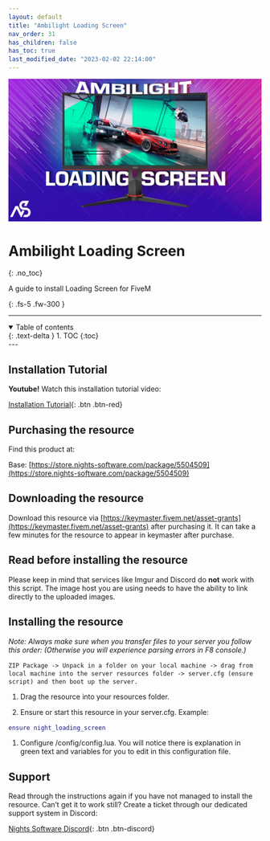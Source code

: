 ```yaml
---
layout: default
title: "Ambilight Loading Screen"
nav_order: 31
has_children: false
has_toc: true
last_modified_date: "2023-02-02 22:14:00"
---
```


<img class="cover-img" src="/assets/img/loadingScreen.png" alt="Ambilight Loading Screen Resource" draggable="false">

# Ambilight Loading Screen
{: .no_toc}

A guide to install Loading Screen for FiveM

{: .fs-5 .fw-300 }

---
<details open markdown="block">
  <summary>
    Table of contents
  </summary>
  {: .text-delta }
1. TOC
{:toc}
</details>
---

## Installation Tutorial

**Youtube!** Watch this installation tutorial video:

[Installation Tutorial](https://youtu.be/5-EXTiUWMpQ?si=joLzlkm6f1s6Bv-N){: .btn .btn-red}

## Purchasing the resource

Find this product at:

Base: [https://store.nights-software.com/package/5504509](https://store.nights-software.com/package/5504509)

## Downloading the resource

Download this resource via [https://keymaster.fivem.net/asset-grants](https://keymaster.fivem.net/asset-grants) after purchasing it. It can take a few minutes for the resource to appear in keymaster after purchase.

## Read before installing the resource

Please keep in mind that services like Imgur and Discord do **not** work with this script.
The image host you are using needs to have the ability to link directly to the uploaded images.

## Installing the resource

*Note: Always make sure when you transfer files to your server you follow this order: (Otherwise you will experience parsing errors in F8 console.)*

```
ZIP Package -> Unpack in a folder on your local machine -> drag from local machine into the server resources folder -> server.cfg (ensure script) and then boot up the server.
```

1. Drag the resource into your resources folder.

1. Ensure or start this resource in your server.cfg. Example:
```lua
ensure night_loading_screen
```

1. Configure /config/config.lua. You will notice there is explanation in green text and variables for you to edit in this configuration file.

## Support

Read through the instructions again if you have not managed to install the resource. Can’t get it to work still? Create a ticket through our dedicated support system in Discord:

[Nights Software Discord](https://discord.nights-software.com){: .btn .btn-discord}
